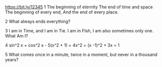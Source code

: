 https://bit.ly/12345
1 
The beginning of eternity
The end of time and space
The beginning of every end,
And the end of every place.

2
What always ends everything?

3
I am in Time, and I am in Tie. I am in FIsh, I am also sometimes only one. What Am I?

4
sin^2 x + cos^2 x - 5(x^2 + 1) + 4x^2 + (x -1)^2 + 3x = 1

5
What comes once in a minute, twice in a moment, but never in a thousand years?

